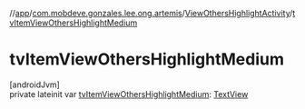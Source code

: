 //[app](../../../index.md)/[com.mobdeve.gonzales.lee.ong.artemis](../index.md)/[ViewOthersHighlightActivity](index.md)/[tvItemViewOthersHighlightMedium](tv-item-view-others-highlight-medium.md)

# tvItemViewOthersHighlightMedium

[androidJvm]\
private lateinit var [tvItemViewOthersHighlightMedium](tv-item-view-others-highlight-medium.md): [TextView](https://developer.android.com/reference/kotlin/android/widget/TextView.html)
